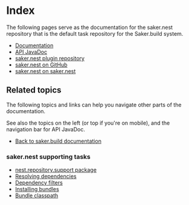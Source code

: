 # Index

The following pages serve as the documentation for the saker.nest repository that is the default task repository for the Saker.build system.

<div class="doc-table-of-contents">

* [Documentation](/doc/index.md)
* [API JavaDoc](/javadoc/index.html)
* [saker.nest plugin repository](https://nest.saker.build)
* [saker.nest on GitHub](https://github.com/sakerbuild/saker.nest)
* [saker.nest on saker.nest](https://nest.saker.build/package/saker.nest)

</div>

## Related topics

The following topics and links can help you navigate other parts of the documentation. 

See also the topics on the left (or top if you're on mobile), and the navigation bar for API JavaDoc.

<div class="doc-table-of-contents">

* [Back to saker.build documentation](root:/saker.build/index.html)

</div>

### saker.nest supporting tasks

<div class="doc-table-of-contents">

* [nest.repository.support package](root:/nest.repository.support/doc/index.html)
* [Resolving dependencies](root:/nest.repository.support/doc/dependencyresolution/resolvingdependencies.html)
* [Dependency filters](root:/nest.repository.support/doc/dependencyresolution/filters.html)
* [Installing bundles](root:/nest.repository.support/doc/bundlemanagement/install.html)
* [Bundle classpath](root:/nest.repository.support/doc/examples/javacompileclasspath.html)

</div>
